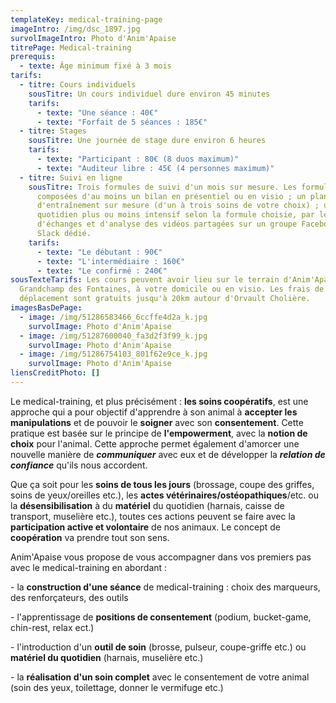 ```yaml
---
templateKey: medical-training-page
imageIntro: /img/dsc_1897.jpg
survolImageIntro: Photo d'Anim'Apaise
titrePage: Medical-training
prerequis:
  - texte: Âge minimum fixé à 3 mois
tarifs:
  - titre: Cours individuels
    sousTitre: Un cours individuel dure environ 45 minutes
    tarifs:
      - texte: "Une séance : 40€"
      - texte: "Forfait de 5 séances : 185€"
  - titre: Stages
    sousTitre: Une journée de stage dure environ 6 heures
    tarifs:
      - texte: "Participant : 80€ (8 duos maximum)"
      - texte: "Auditeur libre : 45€ (4 personnes maximum)"
  - titre: Suivi en ligne
    sousTitre: Trois formules de suivi d'un mois sur mesure. Les formules sont
      composées d'au moins un bilan en présentiel ou en visio ; un plan
      d'entraînement sur mesure (d'un à trois soins de votre choix) ; un suivi
      quotidien plus ou moins intensif selon la formule choisie, par le biais
      d'échanges et d'analyse des vidéos partagées sur un groupe Facebook ou
      Slack dédié.
    tarifs:
      - texte: "Le débutant : 90€"
      - texte: "L'intermédiaire : 160€"
      - texte: "Le confirmé : 240€"
sousTexteTarifs: Les cours peuvent avoir lieu sur le terrain d'Anim'Apaise sur
  Grandchamp des Fontaines, à votre domicile ou en visio. Les frais de
  déplacement sont gratuits jusqu'à 20km autour d'Orvault Cholière.
imagesBasDePage:
  - image: /img/51286583466_6ccffe4d2a_k.jpg
    survolImage: Photo d'Anim'Apaise
  - image: /img/51287600040_fa3d2f3f99_k.jpg
    survolImage: Photo d'Anim'Apaise
  - image: /img/51286754103_801f62e9ce_k.jpg
    survolImage: Photo d'Anim'Apaise
liensCreditPhoto: []
---
```

Le medical-training, et plus précisément : **les soins coopératifs**, est une approche qui a pour objectif d'apprendre à son animal à **accepter les manipulations** et de pouvoir le **soigner** avec son **consentement**. Cette pratique est basée sur le principe de **l'empowerment**, avec la **notion de choix** pour l'animal. Cette approche permet également d'amorcer une nouvelle manière de ***communiquer*** avec eux et de développer la ***relation de confiance*** qu'ils nous accordent.

Que ça soit pour les **soins de tous les jours** (brossage, coupe des griffes, soins de yeux/oreilles etc.), les **actes vétérinaires/ostéopathiques**/etc. ou la **désensibilisation** à du **matériel** du quotidien (harnais, caisse de transport, muselière etc.), toutes ces actions peuvent se faire avec la **participation active et volontaire** de nos animaux. Le concept de **coopération** va prendre tout son sens.

Anim'Apaise vous propose de vous accompagner dans vos premiers pas avec le medical-training en abordant :

\- la **construction d'une séance** de medical-training : choix des marqueurs, des renforçateurs, des outils

\- l'apprentissage de **positions de consentement** (podium, bucket-game, chin-rest, relax ect.)

\- l'introduction d'un **outil de soin** (brosse, pulseur, coupe-griffe etc.) ou **matériel du quotidien** (harnais, muselière etc.)

\- la **réalisation d'un soin complet** avec le consentement de votre animal (soin des yeux, toilettage, donner le vermifuge etc.)
